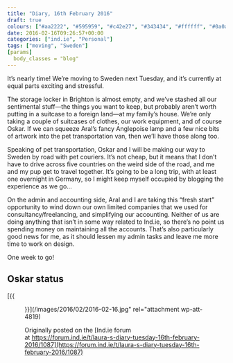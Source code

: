 ```yaml
---
title: "Diary, 16th February 2016"
draft: true
colours: ["#aa2222", "#595959", "#c42e27", "#343434", "#ffffff", "#0a0a0a", "#ffffff"]
date: 2016-02-16T09:26:57+00:00
categories: ["ind.ie", "Personal"]
tags: ["moving", "Sweden"]
[params]
  body_classes = "blog"
---
```


It’s nearly time! We’re moving to Sweden next Tuesday, and it’s currently at equal parts exciting and stressful.

The storage locker in Brighton is almost empty, and we’ve stashed all our sentimental stuff—the things you want to keep, but probably aren’t worth putting in a suitcase to a foreign land—at my family’s house. We’re only taking a couple of suitcases of clothes, our work equipment, and of course Oskar. If we can squeeze Aral’s fancy Anglepoise lamp and a few nice bits of artwork into the pet transportation van, then we’ll have those along too.

Speaking of pet transportation, Oskar and I will be making our way to Sweden by road with pet couriers. It’s not cheap, but it means that I don’t have to drive across five countries on the weird side of the road, and me and my pup get to travel together. It’s going to be a long trip, with at least one overnight in Germany, so I might keep myself occupied by blogging the experience as we go…

On the admin and accounting side, Aral and I are taking this “fresh start” opportunity to wind down our own limited companies that we used for consultancy/freelancing, and simplifying our accounting. Neither of us are doing anything that isn’t in some way related to Ind.ie, so there’s no point us spending money on maintaining all the accounts. That’s also particularly good news for me, as it should lessen my admin tasks and leave me more time to work on design.

One week to go!

## Oskar status

[{{<figure class="wp-caption aligncenter wp-image-4819 size-full" src="/images/2016/02/2016-02-16.jpg" alt="Oskar the dog lying curled up on a leather sofa" width="800" height="600" caption="If I look cute, I won’t be told off for being on the sofa…">}}](/images/2016/02/2016-02-16.jpg" rel="attachment wp-att-4819)

Originally posted on the [Ind.ie forum at https://forum.ind.ie/t/laura-s-diary-tuesday-16th-february-2016/1087](https://forum.ind.ie/t/laura-s-diary-tuesday-16th-february-2016/1087)

	